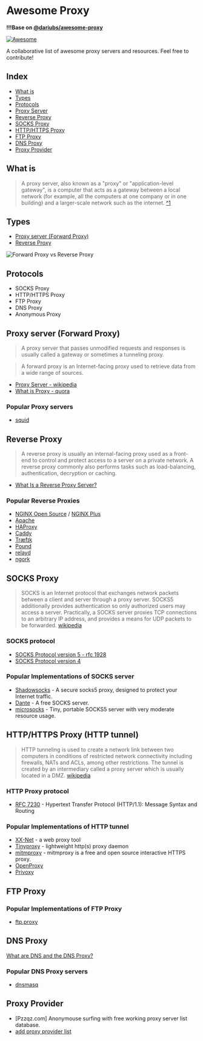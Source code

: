 # Awesome Proxy

**!!!Base on [@dariubs/awesome-proxy](https://github.com/dariubs/awesome-proxy)**

[![Awesome](https://awesome.re/badge-flat.svg)](https://awesome.re)

A collaborative list of awesome proxy servers and resources. Feel free to contribute!

## Index

- [What is](#what-is)
- [Types](#types)
- [Protocols](#protocols)
- [Proxy Server](#proxy-server-forward-proxy)
- [Reverse Proxy](#reverse-proxy)
- [SOCKS Proxy](#socks-proxy)
- [HTTP/HTTPS Proxy](#httphttps-proxy-http-tunnel)
- [FTP Proxy](#ftp-proxy)
- [DNS Proxy](#dns-proxy)
- [Proxy Provider](#proxy-provider)

## What is

> A proxy server, also known as a "proxy" or "application-level gateway", is a computer that acts as a gateway between a local network (for example, all the computers at one company or in one building) and a larger-scale network such as the internet. [^1](https://kb.iu.edu/d/ahoo)

## Types

- [Proxy server (Forward Proxy) ](https://en.wikipedia.org/wiki/Proxy_server)
- [Reverse Proxy](https://en.wikipedia.org/wiki/Reverse_proxy)

![Forward Proxy vs Reverse Proxy](https://i.stack.imgur.com/0qpxZ.png)

## Protocols

- SOCKS Proxy
- HTTP/HTTPS Proxy
- FTP Proxy
- DNS Proxy
- Anonymous Proxy

## Proxy server (Forward Proxy)

> A proxy server that passes unmodified requests and responses is usually called a gateway or sometimes a tunneling proxy.

> A forward proxy is an Internet-facing proxy used to retrieve data from a wide range of sources.

- [Proxy Server - wikipedia](https://en.wikipedia.org/wiki/Proxy_server)
- [What is Proxy - quora](https://www.quora.com/What-is-proxy)

### Popular Proxy servers

- [squid](http://www.squid-cache.org/)

## Reverse Proxy

> A reverse proxy is usually an internal-facing proxy used as a front-end to control and protect access to a server on a private network. A reverse proxy commonly also performs tasks such as load-balancing, authentication, decryption or caching.

- [What Is a Reverse Proxy Server?](https://www.nginx.com/resources/glossary/reverse-proxy-server/)

### Popular Reverse Proxies

- [NGINX Open Source](https://nginx.org/) / [NGINX Plus](https://nginx.com/)
- [Apache](http://wiki.apache.org/cocoon/ApacheModProxy)
- [HAProxy](http://haproxy.1wt.eu/)
- [Caddy](https://caddyserver.com/docs/proxy)
- [Træfɪk](https://traefik.io/)
- [Pound](http://www.apsis.ch/pound)
- [relayd](https://bsd.plumbing/)
- [ngork](https://github.com/inconshreveable/ngrok)

## SOCKS Proxy

> SOCKS is an Internet protocol that exchanges network packets between a client and server through a proxy server. SOCKS5 additionally provides authentication so only authorized users may access a server. Practically, a SOCKS server proxies TCP connections to an arbitrary IP address, and provides a means for UDP packets to be forwarded. [wikipedia](https://en.wikipedia.org/wiki/SOCKS)

### SOCKS protocol

- [SOCKS Protocol version 5 - rfc 1928](https://www.ietf.org/rfc/rfc1928.txt)
- [SOCKS Protocol version 4](https://www.openssh.com/txt/socks4.protocol)

### Popular Implementations of SOCKS server

- [Shadowsocks](https://shadowsocks.org/en/index.html) - A secure socks5 proxy, designed to protect your Internet traffic.
- [Dante](https://www.inet.no/dante/) - A free SOCKS server.
- [microsocks](https://github.com/rofl0r/microsocks) - Tiny, portable SOCKS5 server with very moderate resource usage.

## HTTP/HTTPS Proxy (HTTP tunnel)

> HTTP tunneling is used to create a network link between two computers in conditions of restricted network connectivity including firewalls, NATs and ACLs, among other restrictions. The tunnel is created by an intermediary called a proxy server which is usually located in a DMZ. [wikipedia](https://en.wikipedia.org/wiki/HTTP_tunnel)

### HTTP Proxy protocol

- [RFC 7230](https://tools.ietf.org/html/rfc7230) - Hypertext Transfer Protocol (HTTP/1.1): Message Syntax and Routing

### Popular Implementations of HTTP tunnel

- [XX-Net](https://github.com/XX-net/XX-Net) - a web proxy tool
- [Tinyproxy](https://tinyproxy.github.io/) - lightweight http(s) proxy daemon
- [mitmproxy](https://mitmproxy.org/) - mitmproxy is a free and open source interactive HTTPS proxy.
- [OpenProxy](https://github.com/trimstray/OpenProxy)
- [Privoxy](http://www.privoxy.org/)

## FTP Proxy

### Popular Implementations of FTP Proxy

- [ftp.proxy](http://www.ftpproxy.org/)

## DNS Proxy

[What are DNS and the DNS Proxy?](https://www.watchguard.com/training/fireware/80/dnsprox2.htm)

### Popular DNS Proxy servers

- [dnsmasq](http://www.thekelleys.org.uk/dnsmasq/doc.html)

## Proxy Provider

* [Pzzqz.com] Anonymouse surfing with free working proxy server list database. 
* [add proxy provider list](https://github.com/pzzqzproject/awesome-proxy/issues)
